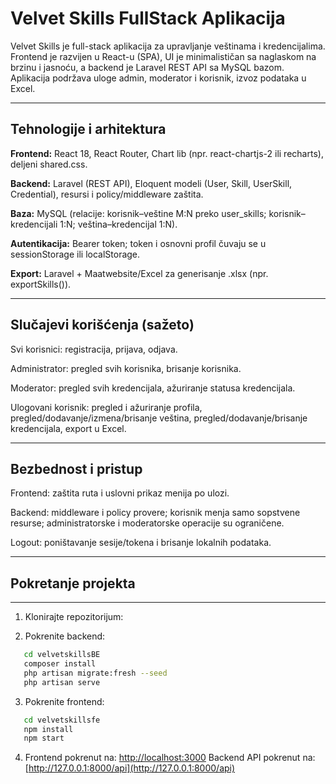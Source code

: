# Velvet Skills FullStack Aplikacija

Velvet Skills je full-stack aplikacija za upravljanje veštinama i kredencijalima. Frontend je razvijen u React-u (SPA), UI je minimalističan sa naglaskom na brzinu i jasnoću, a backend je Laravel REST API sa MySQL bazom. Aplikacija podržava uloge admin, moderator i korisnik, izvoz podataka u Excel.

---

## Tehnologije i arhitektura

**Frontend:** React 18, React Router, Chart lib (npr. react-chartjs-2 ili recharts), deljeni shared.css.

**Backend:** Laravel (REST API), Eloquent modeli (User, Skill, UserSkill, Credential), resursi i policy/middleware zaštita.

**Baza:** MySQL (relacije: korisnik–veštine M:N preko user_skills; korisnik–kredencijali 1:N; veština–kredencijal 1:N).

**Autentikacija:** Bearer token; token i osnovni profil čuvaju se u sessionStorage ili localStorage.

**Export:** Laravel + Maatwebsite/Excel za generisanje .xlsx (npr. exportSkills()).

---

## Slučajevi korišćenja (sažeto)

Svi korisnici: registracija, prijava, odjava.

Administrator: pregled svih korisnika, brisanje korisnika.

Moderator: pregled svih kredencijala, ažuriranje statusa kredencijala.

Ulogovani korisnik: pregled i ažuriranje profila, pregled/dodavanje/izmena/brisanje veština, pregled/dodavanje/brisanje kredencijala, export u Excel.

---

## Bezbednost i pristup

Frontend: zaštita ruta i uslovni prikaz menija po ulozi.

Backend: middleware i policy provere; korisnik menja samo sopstvene resurse; administratorske i moderatorske operacije su ograničene.

Logout: poništavanje sesije/tokena i brisanje lokalnih podataka.

---

## Pokretanje projekta
---------------------------

1. Klonirajte repozitorijum:

2. Pokrenite backend:
```bash
   cd velvetskillsBE
   composer install
   php artisan migrate:fresh --seed
   php artisan serve
```
    
3. Pokrenite frontend:
```bash
   cd velvetskillsfe
   npm install
   npm start
```
    
4.  Frontend pokrenut na: [http://localhost:3000](http://localhost:3000) Backend API pokrenut na: [http://127.0.0.1:8000/api](http://127.0.0.1:8000/api)
